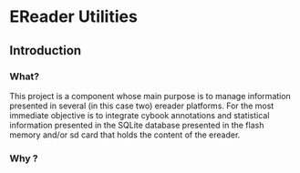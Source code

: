 # EReader Utilities

## Introduction

### What?

This project is a component whose main purpose is to manage information presented in several (in this case two) ereader platforms. For the most immediate objective is to integrate cybook annotations and statistical information presented in the SQLite database presented in the flash memory and/or sd card that holds the content of the ereader.

### Why ?
